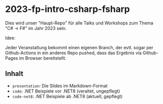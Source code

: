 # 2023-fp-intro-csharp-fsharp

Dies wird unser "Haupt-Repo" für alle Talks und Workshops zum Thema "C# -> F#" im Jahr 2023 sein.

Idee:

Jeder Veranstaltung bekommt einen eigenen Branch, der evtl. sogar per Github-Actions in ein anderes Repo pushed, dass das Ergebnis via Github-Pages im Browser bereitstellt.

## Inhalt

- `presentation`: Die Slides im Markdown-Format
- `code`: .NET Beispiele vor .NET8 (veraltet, ungepflegt)
- `code-net8`: .NET Beispiele ab .NET8 (aktuell, gepflegt)
